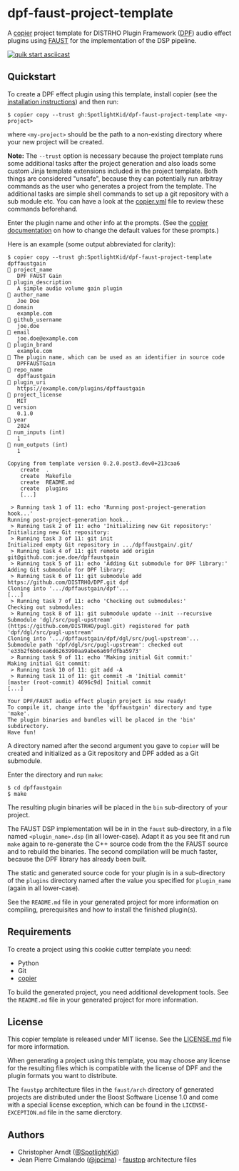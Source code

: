 # dpf-faust-project-template

A [copier] project template for DISTRHO Plugin Framework ([DPF]) audio
effect plugins using [FAUST] for the implementation of the DSP pipeline.

[![quik start asciicast](https://asciinema.org/a/uZsmSCT0yjmBwZSwOZYZqCy9r.svg)](https://asciinema.org/a/uZsmSCT0yjmBwZSwOZYZqCy9r)

## Quickstart

To create a DPF effect plugin using this template, install copier (see
the [installation instructions]) and then run:

```console
$ copier copy --trust gh:SpotlightKid/dpf-faust-project-template <my-project>
```

where `<my-project>` should be the path to a non-existing directory where
your new project will be created.

**Note:** The `--trust` option is necessary because the project template
runs some additional tasks after the project generation and also loads some
custom Jinja template extensions included in the project template. Both things
are considered "unsafe", because they can potentially run arbitray commands as
the user who generates a project from the template. The additional tasks are
simple shell commands to set up a git repository with a sub module etc. You can
have a look at the [copier.yml](./copier.yml) file to review these commands
beforehand.

Enter the plugin name and other info at the prompts. (See the
[copier documentation] on how to change the default values for these prompts.)

Here is an example (some output abbreviated for clarity):

```console
$ copier copy --trust gh:SpotlightKid/dpf-faust-project-template dpffaustgain
🎤 project_name
   DPF FAUST Gain
🎤 plugin_description
   A simple audio volume gain plugin
🎤 author_name
   Joe Doe
🎤 domain
   example.com
🎤 github_username
   joe.doe
🎤 email
   joe.doe@example.com
🎤 plugin_brand
   example.com
🎤 The plugin name, which can be used as an identifier in source code
   DPFFAUSTGain
🎤 repo_name
   dpffaustgain
🎤 plugin_uri
   https://example.com/plugins/dpffaustgain
🎤 project_license
   MIT
🎤 version
   0.1.0
🎤 year
   2024
🎤 num_inputs (int)
   1
🎤 num_outputs (int)
   1

Copying from template version 0.2.0.post3.dev0+213caa6
    create  .
    create  Makefile
    create  README.md
    create  plugins
    [...]

 > Running task 1 of 11: echo 'Running post-project-generation hook...'
Running post-project-generation hook...
 > Running task 2 of 11: echo 'Initializing new Git repository:'
Initializing new Git repository:
 > Running task 3 of 11: git init
Initialized empty Git repository in .../dpffaustgain/.git/
 > Running task 4 of 11: git remote add origin git@github.com:joe.doe/dpffaustgain
 > Running task 5 of 11: echo 'Adding Git submodule for DPF library:'
Adding Git submodule for DPF library:
 > Running task 6 of 11: git submodule add https://github.com/DISTRHO/DPF.git dpf
Cloning into '.../dpffaustgain/dpf'...
[...]
 > Running task 7 of 11: echo 'Checking out submodules:'
Checking out submodules:
 > Running task 8 of 11: git submodule update --init --recursive
Submodule 'dgl/src/pugl-upstream' (https://github.com/DISTRHO/pugl.git) registered for path 'dpf/dgl/src/pugl-upstream'
Cloning into '.../dpffaustgain/dpf/dgl/src/pugl-upstream'...
Submodule path 'dpf/dgl/src/pugl-upstream': checked out 'e33b2f6b0cea6d6263990aa9abe6a69fdfba5973'
 > Running task 9 of 11: echo 'Making initial Git commit:'
Making initial Git commit:
 > Running task 10 of 11: git add -A
 > Running task 11 of 11: git commit -m 'Initial commit'
[master (root-commit) 4696c9d] Initial commit
[...]

Your DPF/FAUST audio effect plugin project is now ready!
To compile it, change into the 'dpffaustgain' directory and type 'make'.
The plugin binaries and bundles will be placed in the 'bin' subdirectory.
Have fun!
```

A directory named after the second argument you gave to `copier` will be
created and initialized as a Git repository and DPF added as a Git submodule.

Enter the directory and run `make`:

```console
$ cd dpffaustgain
$ make
```

The resulting plugin binaries will be placed in the `bin` sub-directory of your
project.

The FAUST DSP implementation will be in in the `faust` sub-directory, in a file
named `<plugin_name>.dsp` (in all lower-case). Adapt it as you see fit and run
`make` again to re-generate the C++ source code from the the FAUST source and
to rebuild the binaries. The second compilation will be much faster, because
the DPF library has already been built.

The static and generated source code for your plugin is in a sub-directory of
the `plugins` directory named after the value you specified for `plugin_name`
(again in all lower-case).

See the `README.md` file in your generated project for more information on
compiling, prerequisites and how to install the finished plugin(s).


## Requirements

To create a project using this cookie cutter template you need:

* Python
* Git
* [copier]

To build the generated project, you need additional development tools. See the
`README.md` file in your generated project for more information.


## License

This copier template is released under MIT license. See the
[LICENSE.md](./LICENSE.md) file for more information.

When generating a project using this template, you may choose any license for the
resulting files which is compatible with the license of DPF and the plugin
formats you want to distribute.

The `faustpp` architecture files in the `faust/arch` directory of generated
projects are distributed under the Boost Software License 1.0 and come with a
special license exception, which can be found in the `LICENSE-EXCEPTION.md`
file in the same dierctory.


## Authors

* Christopher Arndt ([@SpotlightKid])
* Jean Pierre Cimalando ([@jpcima]) - [faustpp] architecture files


[copier]: https://github.com/copier-org/copier
[copier documentation]: https://copier.readthedocs.io/en/stable
[dpf]: https://github.com/DISTRHO/DPF
[installation instructions]: https://copier.readthedocs.io/en/stable/#installation
[faust]: https://faust.grame.fr/
[faustpp]: https://github.com/jpcima/faustpp
[@jpcima]: https://github.com/jpcima
[@spotlightkid]: https://github.com/SpotlightKid
